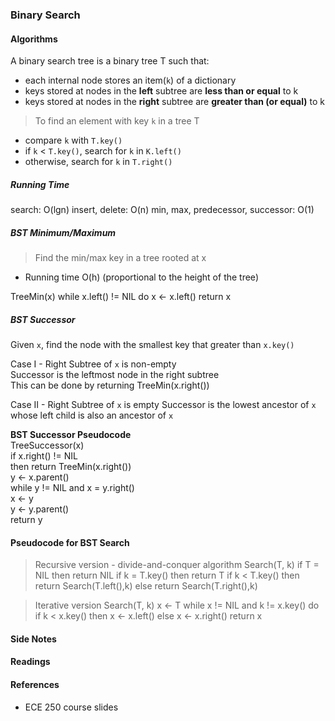 ### Binary Search

#### Algorithms
A binary search tree is a binary tree T such that:  
- each internal node stores an item(`k`) of a dictionary
- keys stored at nodes in the **left** subtree are **less than or equal** to k
- keys stored at nodes in the **right** subtree are **greater than (or equal)** to k

> To find an element with key `k` in a tree T  
- compare `k` with `T.key()`
- if `k` < `T.key()`, search for `k` in `K.left()`
- otherwise, search for `k` in `T.right()`

##### Running Time
search: O(lgn)
insert, delete: O(n)
min, max, predecessor, successor: O(1)

##### BST Minimum/Maximum
> Find the min/max key in a tree rooted at x
- Running time O(h) (proportional to the height of the tree)

TreeMin(x)
    while x.left() != NIL do
        x <- x.left()
    return x

##### BST Successor
Given `x`, find the node with the smallest key that greater than `x.key()`

Case I - Right Subtree of `x` is non-empty  
    Successor is the leftmost node in the right subtree  
    This can be done by returning TreeMin(x.right())

Case II - Right Subtree of `x` is empty
    Successor is the lowest ancestor of `x` whose left child is also an ancestor of `x`

**BST Successor Pseudocode**  
TreeSuccessor(x)  
    if x.right() != NIL  
        then return TreeMin(x.right())  
    y <- x.parent()  
    while y != NIL and x = y.right()  
        x <- y  
        y <- y.parent()  
    return y

#### Pseudocode for BST Search

> Recursive version - divide-and-conquer algorithm
Search(T, k)
    if T = NIL then return NIL
    if k = T.key() then return T
    if k < T.key()
        then return Search(T.left(),k)
        else return Search(T.right(),k)

> Iterative version
Search(T, k)
    x <- T
    while x != NIL and k != x.key() do
        if k < x.key()
            then x <- x.left()
            else x <- x.right()
    return x

#### Side Notes

#### Readings

#### References
- ECE 250 course slides
